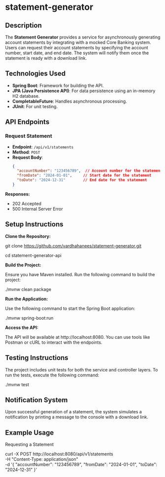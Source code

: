 # statement-generator

## Description
The **Statement Generator** provides a service for asynchronously generating account statements by integrating with a mocked Core Banking system. Users can request their account statements by specifying the account number, start date, and end date. The system will notify them once the statement is ready with a download link.

## Technologies Used
- **Spring Boot**: Framework for building the API.
- **JPA (Java Persistence API)**: For data persistence using an in-memory H2 database.
- **CompletableFuture**: Handles asynchronous processing.
- **JUnit**: For unit testing.

## API Endpoints

### **Request Statement**
- **Endpoint**: `/api/v1/statements`
- **Method**: `POST`
- **Request Body**:
  ```json
  {
    "accountNumber": "123456789",  // Account number for the statement request
    "fromDate": "2024-01-01",     // Start date for the statement
    "toDate": "2024-12-31"        // End date for the statement
  }

**Responses:**

- 202 Accepted
- 500 Internal Server Error
   
## **Setup Instructions**

**Clone the Repository:**

git clone https://github.com/vardhahanees/statement-generator.git

cd statement-generator-api

**Build the Project:**

Ensure you have Maven installed. Run the following command to build the project:

./mvnw clean package

**Run the Application:**

Use the following command to start the Spring Boot application:

./mvnw spring-boot:run

**Access the API:**

The API will be available at http://localhost:8080. You can use tools like Postman or cURL to interact with the endpoints.

## Testing Instructions

The project includes unit tests for both the service and controller layers. To run the tests, execute the following command:

./mvnw test

## Notification System

Upon successful generation of a statement, the system simulates a notification by printing a message to the console with a download link.

## Example Usage

Requesting a Statement

curl -X POST http://localhost:8080/api/v1/statements \
-H "Content-Type: application/json" \
-d '{
  "accountNumber": "123456789",
  "fromDate": "2024-01-01",
  "toDate": "2024-12-31"
}'






